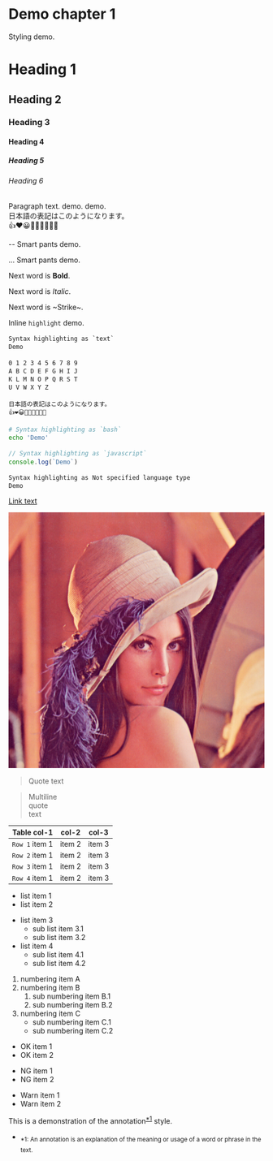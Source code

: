 Demo chapter 1
========================================

Styling demo.


Heading 1
========================================

Heading 2
----------------------------------------

### Heading 3

#### Heading 4

##### Heading 5

###### Heading 6

Paragraph text. demo. demo.<br>
日本語の表記はこのようになります。<br>
👍❤️😀🦁🐙🦀🐛🧑‍🎄

-- Smart pants demo.

... Smart pants demo.

Next word is **Bold**.

Next word is _Italic_.

Next word is ~Strike~.

Inline `highlight` demo.

```text
Syntax highlighting as `text`
Demo

0 1 2 3 4 5 6 7 8 9
A B C D E F G H I J
K L M N O P Q R S T
U V W X Y Z

日本語の表記はこのようになります。
👍❤️😀🦁🐙🦀🐛🧑‍🎄
```

```bash
# Syntax highlighting as `bash`
echo 'Demo'
```

```javascript
// Syntax highlighting as `javascript`
console.log(`Demo`)
```

```
Syntax highlighting as Not specified language type
Demo
```

[Link text](#test)

![Image sample](./test_image_lenna.png)

> Quote text

> Multiline<br>
> quote<br>
> text

| Table col-1    | col-2  | col-3  |
|----------------|--------|--------|
| `Row 1` item 1 | item 2 | item 3 |
| `Row 2` item 1 | item 2 | item 3 |
| `Row 3` item 1 | item 2 | item 3 |
| `Row 4` item 1 | item 2 | item 3 |

- list item 1
- list item 2

* list item 3
  * sub list item 3.1
  * sub list item 3.2
* list item 4
  * sub list item 4.1
  * sub list item 4.2

1. numbering item A
2. numbering item B
   1. sub numbering item B.1
   2. sub numbering item B.2
3. numbering item C
   * sub numbering item C.1
   * sub numbering item C.2

<div class="ok">

- OK item 1
- OK item 2

</div>

<div class="ng">

- NG item 1
- NG item 2

</div>

<div class="warn">

- Warn item 1
- Warn item 2

</div>

This is a demonstration of the annotation<sup>[*1](#1)</sup> style.

- <sub id="1">*1: An annotation is an explanation of the meaning or usage of a word or phrase in the text.</sub>

